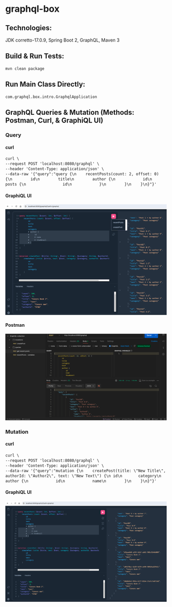 # graphql-box

## Technologies:
JDK corretto-17.0.9, Spring Boot 2, GraphQL, Maven 3

## Build & Run Tests:
```
mvn clean package
```

## Run Main Class Directly:
```
com.graphql.box.intro.GraphqlApplication
```

## GraphQL Queries & Mutation (Methods: Postman, Curl, & GraphiQL UI)

### Query

#### curl
```
curl \
--request POST 'localhost:8080/graphql' \
--header 'Content-Type: application/json' \
--data-raw '{"query":"query {\n    recentPosts(count: 2, offset: 0) {\n        id\n        title\n        author {\n            id\n            posts {\n                id\n            }\n        }\n    }\n}"}'
```
#### GraphiQL UI
![recentPosts-graphiql](./screenshots/recentPosts-graphiql.png?raw=true "recentPosts-graphiql")

#### Postman
![recentPosts-postman](./screenshots/recentPosts-postman.png?raw=true "recentPosts-postman")

### Mutation

#### curl
```
curl \
--request POST 'localhost:8080/graphql' \
--header 'Content-Type: application/json' \
--data-raw '{"query":"mutation {\n    createPost(title: \"New Title\", authorId: \"Author2\", text: \"New Text\") {\n id\n       category\n        author {\n            id\n            name\n        }\n    }\n}"}'
```
#### GraphiQL UI
![createPost-graphiql](./screenshots/createPost-graphiql.png?raw=true "recentPosts-graphiql")
